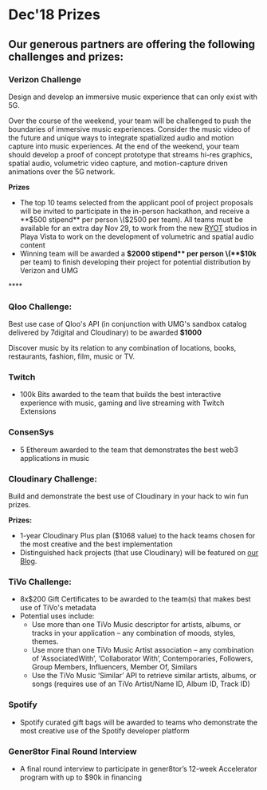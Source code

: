 # Dec'18 Prizes

## Our generous partners are offering the following challenges and prizes:

### Verizon Challenge

Design and develop an immersive music experience that can only exist with 5G.  

Over the course of the weekend, your team will be challenged to push the boundaries of immersive music experiences. Consider the music video of the future and unique ways to integrate spatialized audio and motion capture into music experiences. At the end of the weekend, your team should develop a proof of concept prototype that streams hi-res graphics, spatial audio, volumetric video capture, and motion-capture driven animations over the 5G network.

**Prizes**

* The top 10 teams selected from the applicant pool of project proposals will be invited to participate in the in-person hackathon, and receive a **$500 stipend** per person \($2500 per team\). All teams must be available for an extra day Nov 29, to work from the new [RYOT](https://www.ryot.org/) studios in Playa Vista to work on the development of volumetric and spatial audio content
* Winning team will be awarded a **$2000 stipend** per person \(**$10k** per team\) to finish developing their project for potential distribution by Verizon and UMG

\*\*\*\*

### Qloo Challenge:

Best use case of Qloo's API \(in conjunction with UMG's sandbox catalog delivered by 7digital and Cloudinary\) to be awarded **$1000**

Discover music by its relation to any combination of locations, books, restaurants, fashion, film, music or TV.

### Twitch

* 100k Bits awarded to the team that builds the best interactive experience with music, gaming and live streaming with Twitch Extensions



### ConsenSys

* 5 Ethereum awarded to the team that demonstrates the best web3 applications in music



### Cloudinary **Challenge:**

Build and demonstrate the best use of Cloudinary in your hack to win fun prizes.

**Prizes:**

* 1-year Cloudinary Plus plan \($1068 value\) to the hack teams chosen for the most creative and the best implementation
* Distinguished hack projects \(that use Cloudinary\) will be featured on [our Blog](https://cloudinary.com/blog).



### TiVo **Challenge:**

* 8x$200 Gift Certificates to be awarded to the team\(s\) that makes best use of TiVo's metadata 
* Potential uses include:
  * Use more than one TiVo Music descriptor for artists, albums, or tracks in your application – any combination of moods, styles, themes.
  * Use more than one TiVo Music Artist association – any combination of ‘AssociatedWith’, ‘Collaborator With’, Contemporaries, Followers, Group Members, Influencers, Member Of, Similars
  * Use the TiVo Music ‘Similar’ API to retrieve similar artists, albums, or songs \(requires use of an TiVo Artist/Name ID, Album ID, Track ID\)



### Spotify 

* Spotify curated gift bags will be awarded to teams who demonstrate the most creative use of the Spotify developer platform



### Gener8tor Final Round Interview

* A final round interview to participate in gener8tor’s 12-week Accelerator program with up to $90k in financing



